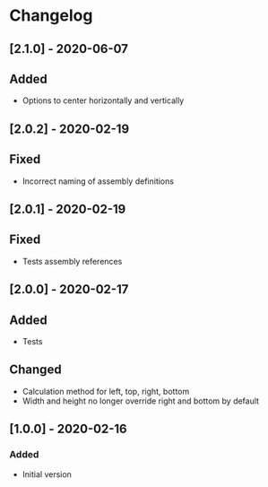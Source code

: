 # Changelog

## [2.1.0] - 2020-06-07
## Added
- Options to center horizontally and vertically

## [2.0.2] - 2020-02-19
## Fixed
- Incorrect naming of assembly definitions

## [2.0.1] - 2020-02-19
## Fixed
- Tests assembly references

## [2.0.0] - 2020-02-17
## Added
- Tests

## Changed
- Calculation method for left, top, right, bottom
- Width and height no longer override right and bottom by default

## [1.0.0] - 2020-02-16
### Added
- Initial version
